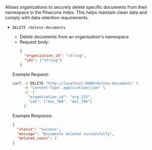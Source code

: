 Allows organizations to securely delete specific documents from their namespace in the Pinecone index. This helps maintain clean data and comply with data retention requirements.

- `DELETE /delete-documents`
    - Delete documents from an organization's namespace
    - Request body:
        ```json
        {
          "organization_id": "string",
          "ids": ["string"]
        }
        ```

    Example Request:
    ```bash
    curl -X DELETE "http://localhost:8000/delete-documents" \
         -H "Content-Type: application/json" \
         -d '{
           "organization_id": "org_123",
           "ids": ["doc_789", "doc_790"]
         }'
    ```

    Example Response:
    ```json
    {
      "status": "success",
      "message": "Documents deleted successfully",
      "deleted_count": 2
    }
    ```